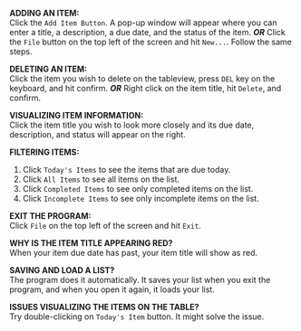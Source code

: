 **ADDING AN ITEM:**<br />
Click the `Add Item Button`. A pop-up window will appear where you can enter a title, a description, a due date, and the
status of the item. ***OR*** Click the `File` button on the top left of the screen and hit `New...`. Follow the same steps.


**DELETING AN ITEM:**<br />
Click the item you wish to delete on the tableview, press `DEL` key on the keyboard, and hit confirm. ***OR*** Right
click on the item title, hit `Delete`, and confirm.


**VISUALIZING ITEM INFORMATION:**<br />
Click the item title you wish to look more closely and its due date, description, and status will appear on the right.


**FILTERING ITEMS:**<br />
1) Click `Today's Items` to see the items that are due today.
2) Click `All Items` to see all items on the list.
3) Click `Completed Items` to see only completed items on the list.
4) Click `Incomplete Items` to see only incomplete items on the list.


**EXIT THE PROGRAM:**<br />
Click `File` on the top left of the screen and hit `Exit`.


**WHY IS THE ITEM TITLE APPEARING RED?**<br />
When your item due date has past, your item title will show as red.


**SAVING AND LOAD A LIST?**<br />
The program does it automatically. It saves your list when you exit the program, and when you open it again, it loads your list.


**ISSUES VISUALIZING THE ITEMS ON THE TABLE?**<br />
Try double-clicking on `Today's Item` button. It might solve the issue.
